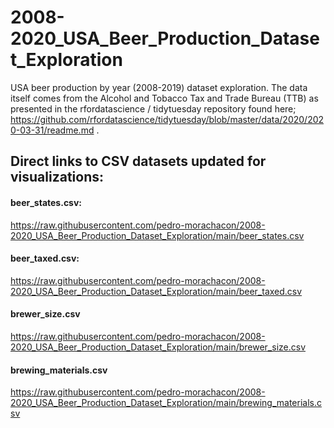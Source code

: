 # 2008-2020_USA_Beer_Production_Dataset_Exploration
USA beer production by year (2008-2019) dataset exploration. The data itself comes from the Alcohol and Tobacco Tax and Trade Bureau (TTB) as presented in the rfordatascience / tidytuesday repository found here; https://github.com/rfordatascience/tidytuesday/blob/master/data/2020/2020-03-31/readme.md . 

## Direct links to CSV datasets updated for visualizations:

#### beer_states.csv:
https://raw.githubusercontent.com/pedro-morachacon/2008-2020_USA_Beer_Production_Dataset_Exploration/main/beer_states.csv

#### beer_taxed.csv:
https://raw.githubusercontent.com/pedro-morachacon/2008-2020_USA_Beer_Production_Dataset_Exploration/main/beer_taxed.csv

#### brewer_size.csv
https://raw.githubusercontent.com/pedro-morachacon/2008-2020_USA_Beer_Production_Dataset_Exploration/main/brewer_size.csv

#### brewing_materials.csv
https://raw.githubusercontent.com/pedro-morachacon/2008-2020_USA_Beer_Production_Dataset_Exploration/main/brewing_materials.csv
